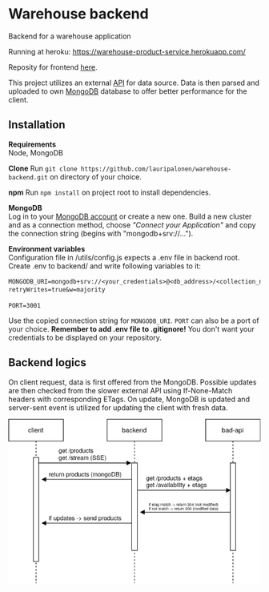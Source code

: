 # Warehouse backend
Backend for a warehouse application

Running at heroku: https://warehouse-product-service.herokuapp.com/  

Reposity for frontend [here](https://github.com/lauripalonen/warehouse-frontend).  

This project utilizes an external [API](https://bad-api-assignment.reaktor.com) for data source. Data is then parsed and uploaded to own [MongoDB](https://www.mongodb.com/) database to offer better performance for the client.

## Installation  
**Requirements**  
Node, MongoDB

**Clone**
Run `git clone https://github.com/lauripalonen/warehouse-backend.git` on directory of your choice.  

**npm**
Run `npm install` on project root to install dependencies.  

**MongoDB**  
Log in to your [MongoDB account](https://www.mongodb.com/cloud) or create a new one. Build a new cluster and as a connection method, choose *"Connect your Application"* and copy the connection string (begins with "mongodb+srv://...").

**Environment variables**  
Configuration file in /utils/config.js expects a .env file in backend root. Create .env to backend/ and write following variables to it:
```
MONGODB_URI=mongodb+srv://<your_credentials>@<db_address>/<collection_name>?retryWrites=true&w=majority

PORT=3001
```  
Use the copied connection string for `MONGODB_URI`. `PORT` can also be a port of your choice. **Remember to add .env file to .gitignore!** You don't want your credentials to be displayed on your repository.  

## Backend logics  

On client request, data is first offered from the MongoDB. Possible updates are then checked from the slower external API using If-None-Match headers with corresponding ETags. On update, MongoDB is updated and server-sent event is utilized for updating the client with fresh data.  
  
  

![Backend sequence diagram](/documentation/backend_sequence_diagram.png)  

